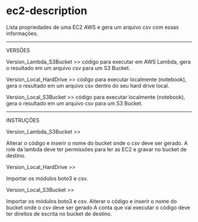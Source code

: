 # ec2-description

Lista propriedades de uma EC2 AWS e gera um arquivo csv com essas informações.

----------------------------------------------------------------------------

VERSÕES

Version_Lambda_S3Bucket >> código para executar em AWS Lambda, gera o resultado em um arquivo csv para um S3 Bucket.

Version_Local_HardDrive >> código para executar localmente (notebook), gera o resultado em um arquivo csv dentro do seu hard drive local.

Version_Local_S3Bucket >> código para executar localmente (notebook), gera o resultado em um arquivo csv para um S3 Bucket.

-----------------------------------------------------------------------------

INSTRUÇÕES

Version_Lambda_S3Bucket >>

Alterar o código e inserir o nome do bucket onde o csv deve ser gerado.
A role da lambda deve ter permissões para ler as EC2 e gravar no bucket de destino.

Version_Local_HardDrive >>

Importar os módulos boto3 e csv.

Version_Local_S3Bucket >> 

Importar os módulos boto3 e csv.
Alterar o código e inserir o nome do bucket onde o csv deve ser gerado
A conta que vai executar o código deve ter direitos de escrita no bucket de destino.
